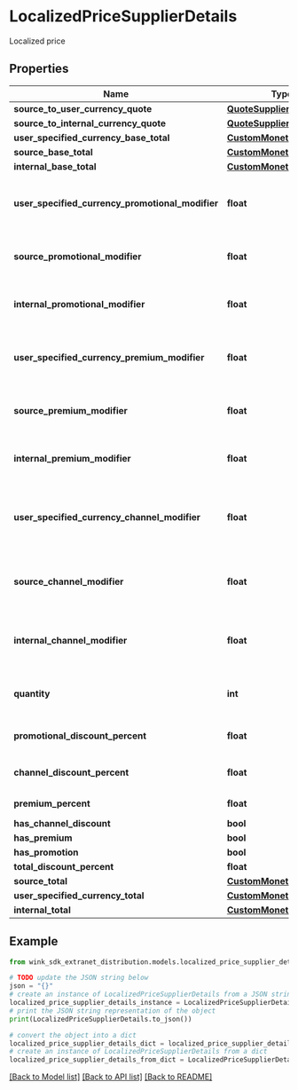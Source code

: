 # LocalizedPriceSupplierDetails

Localized price

## Properties

Name | Type | Description | Notes
------------ | ------------- | ------------- | -------------
**source_to_user_currency_quote** | [**QuoteSupplierDetails**](QuoteSupplierDetails.md) |  | 
**source_to_internal_currency_quote** | [**QuoteSupplierDetails**](QuoteSupplierDetails.md) |  | 
**user_specified_currency_base_total** | [**CustomMonetaryAmount**](CustomMonetaryAmount.md) |  | 
**source_base_total** | [**CustomMonetaryAmount**](CustomMonetaryAmount.md) |  | 
**internal_base_total** | [**CustomMonetaryAmount**](CustomMonetaryAmount.md) |  | 
**user_specified_currency_promotional_modifier** | **float** | Promotional modifiers in user specified currency | [optional] 
**source_promotional_modifier** | **float** | Promotional modifiers in hotel currency | [optional] 
**internal_promotional_modifier** | **float** | Promotional modifiers in wink currency | [optional] 
**user_specified_currency_premium_modifier** | **float** | Premium modifiers in user specified currency | [optional] 
**source_premium_modifier** | **float** | Premium modifiers in hotel currency | [optional] 
**internal_premium_modifier** | **float** | Premium modifiers in wink currency | [optional] 
**user_specified_currency_channel_modifier** | **float** | Channel / Membership modifier in user specified currency | [optional] 
**source_channel_modifier** | **float** | Channel / Membership modifier in hotel currency | [optional] 
**internal_channel_modifier** | **float** | Channel / Membership modifier in wink currency | [optional] 
**quantity** | **int** | How many of this item is included in this price | [optional] [default to 1]
**promotional_discount_percent** | **float** | Promotional discount percent | [optional] 
**channel_discount_percent** | **float** | Channel discount percent | [optional] 
**premium_percent** | **float** | Premium percent | [optional] 
**has_channel_discount** | **bool** |  | [optional] 
**has_premium** | **bool** |  | [optional] 
**has_promotion** | **bool** |  | [optional] 
**total_discount_percent** | **float** |  | [optional] 
**source_total** | [**CustomMonetaryAmount**](CustomMonetaryAmount.md) |  | [optional] 
**user_specified_currency_total** | [**CustomMonetaryAmount**](CustomMonetaryAmount.md) |  | [optional] 
**internal_total** | [**CustomMonetaryAmount**](CustomMonetaryAmount.md) |  | [optional] 

## Example

```python
from wink_sdk_extranet_distribution.models.localized_price_supplier_details import LocalizedPriceSupplierDetails

# TODO update the JSON string below
json = "{}"
# create an instance of LocalizedPriceSupplierDetails from a JSON string
localized_price_supplier_details_instance = LocalizedPriceSupplierDetails.from_json(json)
# print the JSON string representation of the object
print(LocalizedPriceSupplierDetails.to_json())

# convert the object into a dict
localized_price_supplier_details_dict = localized_price_supplier_details_instance.to_dict()
# create an instance of LocalizedPriceSupplierDetails from a dict
localized_price_supplier_details_from_dict = LocalizedPriceSupplierDetails.from_dict(localized_price_supplier_details_dict)
```
[[Back to Model list]](../README.md#documentation-for-models) [[Back to API list]](../README.md#documentation-for-api-endpoints) [[Back to README]](../README.md)


